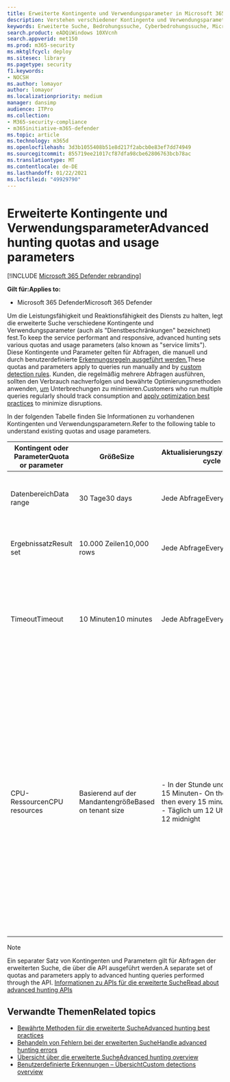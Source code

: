 ```yaml
---
title: Erweiterte Kontingente und Verwendungsparameter in Microsoft 365 Defender
description: Verstehen verschiedener Kontingente und Verwendungsparameter (Dienstbeschränkungen), die den dienst für die erweiterte Suche reaktionsfähig halten
keywords: Erweiterte Suche, Bedrohungssuche, Cyberbedrohungssuche, Microsoft Threat Protection, Microsoft 365, mtp, m365, Suche, Abfrage, Telemetrie, Schema, Kusto, CPU-Grenzwert, Abfragegrenzwert, Ressourcen, maximale Ergebnisse, Kontingent, Parameter, Zuordnung
search.product: eADQiWindows 10XVcnh
search.appverid: met150
ms.prod: m365-security
ms.mktglfcycl: deploy
ms.sitesec: library
ms.pagetype: security
f1.keywords:
- NOCSH
ms.author: lomayor
author: lomayor
ms.localizationpriority: medium
manager: dansimp
audience: ITPro
ms.collection:
- M365-security-compliance
- m365initiative-m365-defender
ms.topic: article
ms.technology: m365d
ms.openlocfilehash: 3d3b1055408b51e8d217f2abcb0e83ef7dd74949
ms.sourcegitcommit: 855719ee21017cf87dfa98cbe62806763bcb78ac
ms.translationtype: MT
ms.contentlocale: de-DE
ms.lasthandoff: 01/22/2021
ms.locfileid: "49929790"
---
```

# <a name="advanced-hunting-quotas-and-usage-parameters"></a><span data-ttu-id="69de5-104">Erweiterte Kontingente und Verwendungsparameter</span><span class="sxs-lookup"><span data-stu-id="69de5-104">Advanced hunting quotas and usage parameters</span></span>

[!INCLUDE [Microsoft 365 Defender rebranding](../includes/microsoft-defender.md)]


<span data-ttu-id="69de5-105">**Gilt für:**</span><span class="sxs-lookup"><span data-stu-id="69de5-105">**Applies to:**</span></span>
- <span data-ttu-id="69de5-106">Microsoft 365 Defender</span><span class="sxs-lookup"><span data-stu-id="69de5-106">Microsoft 365 Defender</span></span>

<span data-ttu-id="69de5-107">Um die Leistungsfähigkeit und Reaktionsfähigkeit des Diensts zu halten, legt die erweiterte Suche verschiedene Kontingente und Verwendungsparameter (auch als "Dienstbeschränkungen" bezeichnet) fest.</span><span class="sxs-lookup"><span data-stu-id="69de5-107">To keep the service performant and responsive, advanced hunting sets various quotas and usage parameters (also known as "service limits").</span></span> <span data-ttu-id="69de5-108">Diese Kontingente und Parameter gelten für Abfragen, die manuell und durch benutzerdefinierte [Erkennungsregeln ausgeführt werden.](custom-detection-rules.md)</span><span class="sxs-lookup"><span data-stu-id="69de5-108">These quotas and parameters apply to queries run manually and by [custom detection rules](custom-detection-rules.md).</span></span> <span data-ttu-id="69de5-109">Kunden, die regelmäßig mehrere Abfragen ausführen, sollten den Verbrauch nachverfolgen und bewährte Optimierungsmethoden anwenden, [um](advanced-hunting-best-practices.md) Unterbrechungen zu minimieren.</span><span class="sxs-lookup"><span data-stu-id="69de5-109">Customers who run multiple queries regularly should track consumption and [apply optimization best practices](advanced-hunting-best-practices.md) to minimize disruptions.</span></span>

<span data-ttu-id="69de5-110">In der folgenden Tabelle finden Sie Informationen zu vorhandenen Kontingenten und Verwendungsparametern.</span><span class="sxs-lookup"><span data-stu-id="69de5-110">Refer to the following table to understand existing quotas and usage parameters.</span></span>

| <span data-ttu-id="69de5-111">Kontingent oder Parameter</span><span class="sxs-lookup"><span data-stu-id="69de5-111">Quota or parameter</span></span> | <span data-ttu-id="69de5-112">Größe</span><span class="sxs-lookup"><span data-stu-id="69de5-112">Size</span></span> | <span data-ttu-id="69de5-113">Aktualisierungszyklus</span><span class="sxs-lookup"><span data-stu-id="69de5-113">Refresh cycle</span></span> | <span data-ttu-id="69de5-114">Beschreibung</span><span class="sxs-lookup"><span data-stu-id="69de5-114">Description</span></span> |
|--|--|--|--|
| <span data-ttu-id="69de5-115">Datenbereich</span><span class="sxs-lookup"><span data-stu-id="69de5-115">Data range</span></span> | <span data-ttu-id="69de5-116">30 Tage</span><span class="sxs-lookup"><span data-stu-id="69de5-116">30 days</span></span> | <span data-ttu-id="69de5-117">Jede Abfrage</span><span class="sxs-lookup"><span data-stu-id="69de5-117">Every query</span></span> | <span data-ttu-id="69de5-118">Jede Abfrage kann Daten von bis zu den letzten 30 Tagen nachschauen.</span><span class="sxs-lookup"><span data-stu-id="69de5-118">Each query can look up data from up to the past 30 days.</span></span> |
| <span data-ttu-id="69de5-119">Ergebnissatz</span><span class="sxs-lookup"><span data-stu-id="69de5-119">Result set</span></span> | <span data-ttu-id="69de5-120">10.000 Zeilen</span><span class="sxs-lookup"><span data-stu-id="69de5-120">10,000 rows</span></span> | <span data-ttu-id="69de5-121">Jede Abfrage</span><span class="sxs-lookup"><span data-stu-id="69de5-121">Every query</span></span> | <span data-ttu-id="69de5-122">Jede Abfrage kann bis zu 10.000 Datensätze zurückgeben.</span><span class="sxs-lookup"><span data-stu-id="69de5-122">Each query can return up to 10,000 records.</span></span> |
| <span data-ttu-id="69de5-123">Timeout</span><span class="sxs-lookup"><span data-stu-id="69de5-123">Timeout</span></span> | <span data-ttu-id="69de5-124">10 Minuten</span><span class="sxs-lookup"><span data-stu-id="69de5-124">10 minutes</span></span> | <span data-ttu-id="69de5-125">Jede Abfrage</span><span class="sxs-lookup"><span data-stu-id="69de5-125">Every query</span></span> | <span data-ttu-id="69de5-126">Jede Abfrage kann bis zu 10 Minuten lang ausgeführt werden.</span><span class="sxs-lookup"><span data-stu-id="69de5-126">Each query can run for up to 10 minutes.</span></span> <span data-ttu-id="69de5-127">Wenn sie nicht innerhalb von 10 Minuten abgeschlossen wird, zeigt der Dienst einen Fehler an.</span><span class="sxs-lookup"><span data-stu-id="69de5-127">If it does not complete within 10 minutes, the service displays an error.</span></span>
| <span data-ttu-id="69de5-128">CPU-Ressourcen</span><span class="sxs-lookup"><span data-stu-id="69de5-128">CPU resources</span></span> | <span data-ttu-id="69de5-129">Basierend auf der Mandantengröße</span><span class="sxs-lookup"><span data-stu-id="69de5-129">Based on tenant size</span></span> | <span data-ttu-id="69de5-130">- In der Stunde und dann alle 15 Minuten</span><span class="sxs-lookup"><span data-stu-id="69de5-130">- On the hour and then every 15 minutes</span></span><br><span data-ttu-id="69de5-131">- Täglich um 12 Uhr</span><span class="sxs-lookup"><span data-stu-id="69de5-131">- Daily at 12 midnight</span></span> | <span data-ttu-id="69de5-132">Der Dienst erzwingt das tägliche und das 15-Minuten-Kontingent separat.</span><span class="sxs-lookup"><span data-stu-id="69de5-132">The service enforces the daily and the 15-minute quota separately.</span></span> <span data-ttu-id="69de5-133">Für jedes Kontingent zeigt das [Portal](advanced-hunting-errors.md) einen Fehler an, wenn eine Abfrage ausgeführt wird und der Mandant mehr als 10 % der zugewiesenen Ressourcen verbraucht hat.</span><span class="sxs-lookup"><span data-stu-id="69de5-133">For each quota, the [portal displays an error](advanced-hunting-errors.md) whenever a query runs and the tenant has consumed over 10% of allocated resources.</span></span> <span data-ttu-id="69de5-134">Abfragen werden blockiert, wenn der Mandant 100 % erreicht hat, bis nach dem nächsten täglichen oder 15-minütigen Zyklus.</span><span class="sxs-lookup"><span data-stu-id="69de5-134">Queries are blocked if the tenant has reached 100% until after the next daily or 15-minute cycle.</span></span> |

>[!NOTE] 
><span data-ttu-id="69de5-135">Ein separater Satz von Kontingenten und Parametern gilt für Abfragen der erweiterten Suche, die über die API ausgeführt werden.</span><span class="sxs-lookup"><span data-stu-id="69de5-135">A separate set of quotas and parameters apply to advanced hunting queries performed through the API.</span></span> [<span data-ttu-id="69de5-136">Informationen zu APIs für die erweiterte Suche</span><span class="sxs-lookup"><span data-stu-id="69de5-136">Read about advanced hunting APIs</span></span>](https://docs.microsoft.com/microsoft-365/security/mtp/api-advanced-hunting)

## <a name="related-topics"></a><span data-ttu-id="69de5-137">Verwandte Themen</span><span class="sxs-lookup"><span data-stu-id="69de5-137">Related topics</span></span>

- [<span data-ttu-id="69de5-138">Bewährte Methoden für die erweiterte Suche</span><span class="sxs-lookup"><span data-stu-id="69de5-138">Advanced hunting best practices</span></span>](advanced-hunting-best-practices.md)
- [<span data-ttu-id="69de5-139">Behandeln von Fehlern bei der erweiterten Suche</span><span class="sxs-lookup"><span data-stu-id="69de5-139">Handle advanced hunting errors</span></span>](advanced-hunting-errors.md)
- [<span data-ttu-id="69de5-140">Übersicht über die erweiterte Suche</span><span class="sxs-lookup"><span data-stu-id="69de5-140">Advanced hunting overview</span></span>](advanced-hunting-overview.md)
- [<span data-ttu-id="69de5-141">Benutzerdefinierte Erkennungen – Übersicht</span><span class="sxs-lookup"><span data-stu-id="69de5-141">Custom detections overview</span></span>](custom-detections-overview.md)